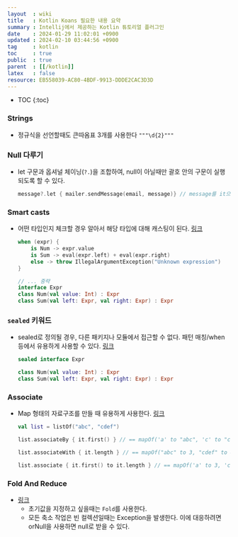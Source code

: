 ```yaml
---
layout  : wiki
title   : Kotlin Koans 필요한 내용 요약
summary : Intellij에서 제공하는 Kotlin 튜토리얼 플러그인 
date    : 2024-01-29 11:02:01 +0900
updated : 2024-02-10 03:44:56 +0900
tag     : kotlin
toc     : true
public  : true
parent  : [[/kotlin]]
latex   : false
resource: EB558039-AC80-4BDF-9913-DDDE2CAC3D3D
---
```

* TOC
{:toc}

### Strings
- 정규식을 선언할때도 큰따옴표 3개를 사용한다 `"""\d{2}"""`

### Null 다루기
- let 구문과 옵셔널 체이닝(`?.`)을 조합하여, null이 아닐때만 괄호 안의 구문이 실행되도록 할 수 있다.
	```kotlin
	message?.let { mailer.sendMessage(email, message)} // message를 it으로도 가능
	```
 
### Smart casts

- 어떤 타입인지 체크할 경우 알아서 해당 타입에 대해 캐스팅이 된다. [링크](https://kotlinlang.org/docs/typecasts.html#smart-casts)
	
	```kotlin
	when (expr) {
		is Num -> expr.value
		is Sum -> eval(expr.left) + eval(expr.right)
		else -> throw IllegalArgumentException("Unknown expression")
	}

	// ... 중략
	interface Expr
	class Num(val value: Int) : Expr
	class Sum(val left: Expr, val right: Expr) : Expr
	```

### `sealed` 키워드

- sealed로 정의될 경우, 다른 패키지나 모듈에서 접근할 수 없다. 패턴 매칭/when 등에서 유용하게 사용할 수 있다. [링크](https://kotlinlang.org/docs/sealed-classes.html)

	```kotlin
	sealed interface Expr

	class Num(val value: Int) : Expr
	class Sum(val left: Expr, val right: Expr) : Expr
	```

### Associate

- Map 형태의 자료구조를 만들 때 유용하게 사용한다. [링크](https://kotlinlang.org/docs/collection-transformations.html#associate)
 
	```kotlin
	val list = listOf("abc", "cdef")

	list.associateBy { it.first() } // == mapOf('a' to "abc", 'c' to "cdef")

	list.associateWith { it.length } // == mapOf("abc" to 3, "cdef" to 4)

	list.associate { it.first() to it.length } // == mapOf('a' to 3, 'c' to 4)
	```				

### Fold And Reduce

- [링크](https://kotlinlang.org/docs/collection-aggregate.html#fold-and-reduce)
	- 초기값을 지정하고 싶을때는 `Fold`를 사용한다.
	- 모든 축소 작업은 빈 컬렉션일때는 Exception을 발생한다. 이에 대응하려면 orNull을 사용하면 null로 받을 수 있다.

